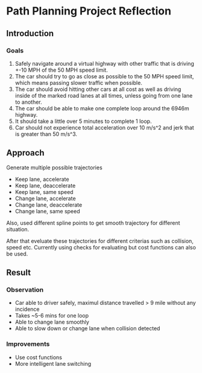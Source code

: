 # Path Planning Project Reflection

## Introduction

### Goals

1. Safely navigate around a virtual highway with other traffic that is driving +-10 MPH of the 50 MPH speed limit.
2. The car should try to go as close as possible to the 50 MPH speed limit, which means passing slower traffic when possible.
3. The car should avoid hitting other cars at all cost as well as driving inside of the marked road lanes at all times, unless going from one lane to another.
4. The car should be able to make one complete loop around the 6946m highway.
5. It should take a little over 5 minutes to complete 1 loop.
6. Car should not experience total acceleration over 10 m/s^2 and jerk that is greater than 50 m/s^3.

## Approach

Generate multiple possible trajectories
  - Keep lane, accelerate
  - Keep lane, deaccelerate
  - Keep lane, same speed
  - Change lane, accelerate
  - Change lane, deaccelerate
  - Change lane, same speed

Also, used different spline points to get smooth trajectory for different situation.

After that eveluate these trajectories for different criterias such as collision, speed etc. Currently using checks for evaluating but cost functions can also be used.

## Result

### Observation
  - Car able to driver safely, maximul distance travelled > 9 mile without any incidence
  - Takes ~5-6 mins for one loop
  - Able to change lane smoothly
  - Able to slow down or change lane when collision detected

### Improvements
  - Use cost functions
  - More intelligent lane switching

